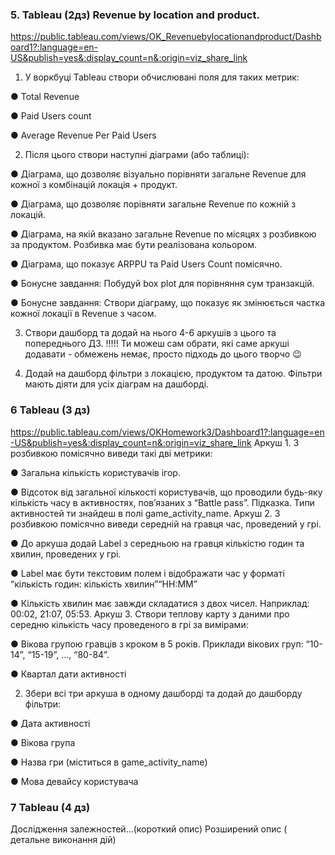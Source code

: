 ### 5. Tableau (2дз) Revenue by location and product. 

https://public.tableau.com/views/OK_Revenuebylocationandproduct/Dashboard1?:language=en-US&publish=yes&:display_count=n&:origin=viz_share_link

1.	У воркбуці Tableau створи обчислювані поля для таких метрик:

●	Total Revenue

●	Paid Users count

●	Average Revenue Per Paid Users

2.	Після цього створи наступні діаграми (або таблиці):

●	Діаграма, що дозволяє візуально порівняти загальне Revenue для кожної з комбінацій локація + продукт.

●	Діаграма, що дозволяє порівняти загальне Revenue по кожній з локацій.

●	Діаграма, на якій вказано загальне Revenue по місяцях з розбивкою за продуктом. Розбивка має бути реалізована кольором.

●	Діаграма, що показує ARPPU та Paid Users Сount помісячно.

●	Бонусне завдання: Побудуй box plot для порівняння сум транзакцій.

●	Бонусне завдання: Створи діаграму, що показує як змінюється частка кожної локації в Revenue з часом.

3.	Створи дашборд та додай на нього 4-6 аркушів з цього та попереднього ДЗ. !!!!! Ти можеш сам обрати, які саме аркуші додавати - обмежень немає, просто підходь до цього творчо 😉

4.	Додай на дашборд фільтри з локацією, продуктом та датою. Фільтри мають діяти для усіх діаграм на дашборді.

### 6  Tableau (3 дз)

https://public.tableau.com/views/OKHomework3/Dashboard1?:language=en-US&publish=yes&:display_count=n&:origin=viz_share_link
Аркуш 1. З розбивкою помісячно виведи такі дві метрики:

●	Загальна кількість користувачів ігор.

●	Відсоток від загальної кількості користувачів, що проводили будь-яку кількість часу в активностях, повʼязаних з “Battle pass”.
Підказка. Типи активностей ти знайдеш в полі game_activity_name.
Аркуш 2. З розбивкою помісячно виведи середній на гравця час, проведений у грі.

●	До аркуша додай Label з середньою на гравця кількістю годин та хвилин, проведених у грі.

●	Label має бути текстовим полем і відображати час у форматі “кількість годин: кількість хвилин”“HH:MM”

●	Кількість хвилин має завжди складатися з двох чисел. Наприклад: 00:02, 21:07, 05:53.
Аркуш 3. Створи теплову карту з даними про середню кількість часу проведеного в грі за вимірами:

●	Вікова групою гравців з кроком в 5 років. Приклади вікових груп: “10-14”, “15-19”, …, “80-84”.

●	Квартал дати активності

2. Збери всі три аркуша в одному дашборді та додай до дашборду фільтри:

●	Дата активності

●	Вікова група

●	Назва гри (міститься в game_activity_name)

●	Мова девайсу користувача

### 7 Tableau (4 дз)
Дослідження залежностей…(короткий опис)
Розширений опис ( детальне виконання дій)

